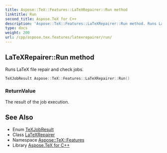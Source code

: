 ```yaml
---
title: Aspose::TeX::Features::LaTeXRepairer::Run method
linktitle: Run
second_title: Aspose.TeX for C++
description: 'Aspose::TeX::Features::LaTeXRepairer::Run method. Runs LaTeX file repair and check jobs in C++.'
type: docs
weight: 200
url: /cpp/aspose.tex.features/latexrepairer/run/
---
```

## LaTeXRepairer::Run method


Runs LaTeX file repair and check jobs.

```cpp
TeXJobResult Aspose::TeX::Features::LaTeXRepairer::Run()
```


### ReturnValue

The result of the job execution.

## See Also

* Enum [TeXJobResult](../../../aspose.tex/texjobresult/)
* Class [LaTeXRepairer](../)
* Namespace [Aspose::TeX::Features](../../)
* Library [Aspose.TeX for C++](../../../)
